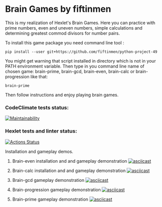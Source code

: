 # Brain Games by fiftinmen

This is my realization of Hexlet's Brain Games. Here you can practice with prime numbers, even and uneven numbers, simple calculations and determining greatest commod divisors for number pairs.

To install this game package you need command line tool <pip>:
```
pip install --user git+https://github.com/fiftinmen/python-project-49
```
You might get warning that script installed in directory which is not in your PATH environment variable. 
Then type in you command line name of chosen game: brain-prime, brain-gcd, brain-even, brain-calc or brain-progression like that:
```
brain-prime
```
Then follow instructions and enjoy playing brain games.

### CodeClimate tests status:
[![Maintainability](https://api.codeclimate.com/v1/badges/f0eefad318a7f1a9514d/maintainability)](https://codeclimate.com/github/fiftinmen/python-project-49/maintainability)
### Hexlet tests and linter status:
[![Actions Status](https://github.com/fiftinmen/python-project-49/actions/workflows/hexlet-check.yml/badge.svg)](https://github.com/fiftinmen/python-project-49/actions)



Installation and gameplay demos.
1. Brain-even installation and and gameplay demonstration
[![asciicast](https://asciinema.org/a/HTe6v1FgYYpdWXEsT3SsM0NZQ.svg)](https://asciinema.org/a/HTe6v1FgYYpdWXEsT3SsM0NZQ)

3. Brain-calc installation and and gameplay demonstration
[![asciicast](https://asciinema.org/a/647245.svg)](https://asciinema.org/a/647245)

4. Brain-gcd gameplay demonstration
[![asciicast](https://asciinema.org/a/647390.svg)](https://asciinema.org/a/647390)

5. Brain-progression gameplay demonstration
[![asciicast](https://asciinema.org/a/647402.svg)](https://asciinema.org/a/647402)

6. Brain-prime gameplay demonstration
[![asciicast](https://asciinema.org/a/647450.svg)](https://asciinema.org/a/647450)
